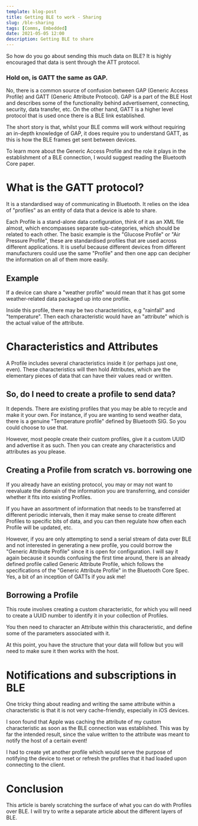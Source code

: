 ```yaml
---
template: blog-post
title: Getting BLE to work - Sharing
slug: /ble-sharing
tags: [Comms, Embedded]
date: 2021-05-05 12:00
description: Getting BLE to share
---
```


So how do you go about sending this much data on BLE? It is highly encouraged that data is sent through the ATT protocol.

### Hold on, is GATT the same as GAP.
No, there is a common source of confusion between GAP (Generic Access Profile) and GATT (Generic Attribute Protocol). GAP is a part of the BLE Host and describes some of the functionality behind advertisement, connecting, security, data transfer, etc. On the other hand, GATT is a higher level protocol that is used once there is a BLE link established. 

The short story is that, whilst your BLE comms will work without requiring an in-depth knowledge of GAP, it does require you to understand GATT, as this is how the BLE frames get sent between devices.

To learn more about the Generic Access Profile and the role it plays in the establishment of a BLE connection, I would suggest reading the Bluetooth Core paper.

# What is the GATT protocol?
It is a standardised way of communicating in Bluetooth. It relies on the idea of "profiles" as an entity of data that a device is able to share. 

Each Profile is a stand-alone data configuration, think of it as an XML file almost, which encompasses separate sub-categories, which should be related to each other. The basic example is the "Glucose Profile" or "Air Pressure Profile", these are standardised profiles that are used across different applications. It is useful because different devices from different manufacturers could use the same "Profile" and then one app can decipher the information on all of them more easily.

## Example
If a device can share a "weather profile" would mean that it has got some weather-related data packaged up into one profile. 

Inside this profile, there may be two characteristics, e.g "rainfall" and "temperature". Then each characteristic would have an "attribute" which is the actual value of the attribute. 


# Characteristics and Attributes
A Profile includes several characteristics inside it (or perhaps just one, even). These characteristics will then hold Attributes, which are the elementary pieces of data that can have their values read or written.


## So, do I need to create a profile to send data?
It depends. There are existing profiles that you may be able to recycle and make it your own. For instance, if you are wanting to send weather data, there is a genuine "Temperature profile" defined by Bluetooth SIG. So you could choose to use that. 

However, most people create their custom profiles, give it a custom UUID and advertise it as such. Then you can create any characteristics and attributes as you please.

## Creating a Profile from scratch vs. borrowing one
If you already have an existing protocol, you may or may not want to reevaluate the domain of the information you are transferring, and consider whether it fits into existing Profiles. 

If you have an assortment of information that needs to be transferred at different periodic intervals, then it may make sense to create different Profiles to specific bits of data, and you can then regulate how often each Profile will be updated, etc.

However, if you are only attempting to send a serial stream of data over BLE and not interested in generating a new profile, you could borrow the "Generic Attribute Profile" since it is open for configuration. I will say it again because it sounds confusing the first time around, there is an already defined profile called Generic Attribute Profile, which follows the specifications of the "Generic Attribute Profile" in the Bluetooth Core Spec. Yes, a bit of an inception of GATTs if you ask me! 

## Borrowing a Profile
This route involves creating a custom characteristic, for which you will need to create a UUID number to identify it in your collection of Profiles. 

You then need to character an Attribute within this characteristic, and define some of the parameters associated with it. 

At this point, you have the structure that your data will follow but you will need to make sure it then works with the host.

# Notifications and subscriptions in BLE
One tricky thing about reading and writing the same attribute within a characteristic is that it is not very cache-friendly, especially in iOS devices. 

I soon found that Apple was caching the attribute of my custom characteristic as soon as the BLE connection was established. This was by far the intended result, since the value written to the attribute was meant to notify the host of a certain event! 

I had to create yet another profile which would serve the purpose of notifying the device to reset or refresh the profiles that it had loaded upon connecting to the client.

# Conclusion
This article is barely scratching the surface of what you can do with Profiles over BLE. I will try to write a separate article about the different layers of BLE. 


